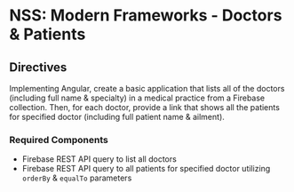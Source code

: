 # NSS: Modern Frameworks - Doctors & Patients

## Directives
Implementing Angular, create a basic application that lists all of the doctors (including full name & specialty) in a medical practice from a Firebase collection. Then, for each doctor, provide a link that shows all the patients for specified doctor (including full patient name & ailment).

### Required Components
+ Firebase REST API query to list all doctors
+ Firebase REST API query to all patients for specified doctor utilizing `orderBy` & `equalTo` parameters

